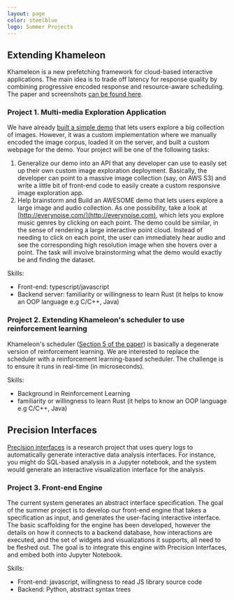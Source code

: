 ```yaml
---
layout: page
color: steelblue
logo: Summer Projects
---
```


## Extending Khameleon

Khameleon is a new prefetching framework for cloud-based interactive applications. The main idea is to trade off latency for response quality by combining progressive encoded response and resource-aware scheduling.    The paper and screenshots [can be found here](https://drive.google.com/file/d/1753VKeIz_uVHnHFd1VxsGbSD5r2XgM0e/view).

### Project 1. Multi-media Exploration Application

We have already [built a simple demo](https://drive.google.com/file/d/1UwXYxmWAMN9kOb4mdmQuH9EW194BsPOB/view) that lets users explore a big collection of images.  However, it was a custom implementation where we manually encoded the image corpus, loaded it on the server, and built a custom webpage for the demo.  Your project will be one of the following tasks:

1. Generalize our demo into an API that any developer can use to easily set up their own custom image exploration deployment.   Basically, the developer can point to a massive image collection (say, on AWS S3) and write a little bit of front-end code to easily create a custom responsive image exploration app.
2.  Help brainstorm and Build an AWESOME demo that lets users explore a large image and audio collection.  As one possibility, take a look at [http://everynoise.com/](http://everynoise.com), which lets you explore music genres by clicking on each point.  The demo could be similar, in the sense of rendering a large interactive point cloud.  Instead of needing to click on each point, the user can immediately hear audio and see the corresponding high resolution image when she hovers over a point.  The task will involve brainstorming what the demo would exactly be and finding the dataset.

Skills:

* Front-end: typescript/javascript 
* Backend server: familiarity or willingness to learn Rust  (it helps to know an OOP language e.g C/C++, Java)

### Project 2. Extending Khameleon's scheduler to use reinforcement learning

Khameleon's scheduler ([Section 5 of the paper](https://drive.google.com/file/d/1753VKeIz_uVHnHFd1VxsGbSD5r2XgM0e/view)) is basically a degenerate version of reinforcement learning.  We are interested to replace the scheduler with a reinforcement learning-based scheduler.  The challenge is to ensure it runs in real-time (in microseconds).


Skills:

* Background in Reinforcement Learning 
* familiarity or willingness to learn Rust  (it helps to know an OOP language e.g C/C++, Java)


## Precision Interfaces

[Precision interfaces](https://www.dropbox.com/s/09ri46n9zcv7jxh/precisioninterface-ipa20-submitted.pdf?dl=0) is a research project that uses query logs to automatically generate interactive data analysis interfaces.
For instance, you might do SQL-based analysis in a Jupyter notebook, and the system would generate an interactive visualization interface for the analysis.

### Project 3.  Front-end Engine

The current system generates an abstract interface specification.
The goal of the summer project is to develop our front-end engine that takes a specification as input, and generates the user-facing interactive interface.
The basic scaffolding for the engine has been developed, however the details on how it connects to a backend database, how interactions are executed, and the set of widgets and visualizations it supports, all need to be fleshed out.
The goal is to integrate this engine with Precision Interfaces, and embed both into Jupyter Notebook.

Skills:

* Front-end: javascript, willingness to read JS library source code
* Backend: Python, abstract syntax trees


